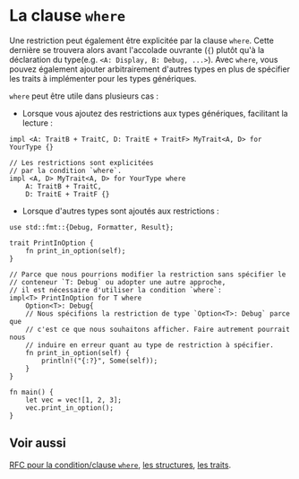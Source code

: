 # La clause `where`

Une restriction peut également être explicitée par la clause `where`. Cette dernière se trouvera alors avant l'accolade ouvrante (`{`) plutôt qu'à la déclaration du type(e.g. `<A: Display, B: Debug, ...>`). Avec `where`, vous pouvez également ajouter arbitrairement d'autres types en plus de spécifier les traits à implémenter pour les types génériques.

`where` peut être utile dans plusieurs cas :


* Lorsque vous ajoutez des restrictions aux types génériques, facilitant la lecture :

```rust,ignore
impl <A: TraitB + TraitC, D: TraitE + TraitF> MyTrait<A, D> for YourType {}

// Les restrictions sont explicitées 
// par la condition `where`.
impl <A, D> MyTrait<A, D> for YourType where
    A: TraitB + TraitC,
    D: TraitE + TraitF {}
```

* Lorsque d'autres types sont ajoutés aux restrictions :

```rust,editable
use std::fmt::{Debug, Formatter, Result};

trait PrintInOption {
    fn print_in_option(self);
}

// Parce que nous pourrions modifier la restriction sans spécifier le 
// conteneur `T: Debug` ou adopter une autre approche,
// il est nécessaire d'utiliser la condition `where`: 
impl<T> PrintInOption for T where
    Option<T>: Debug{
    // Nous spécifions la restriction de type `Option<T>: Debug` parce que 
    // c'est ce que nous souhaitons afficher. Faire autrement pourrait nous 
    // induire en erreur quant au type de restriction à spécifier.
    fn print_in_option(self) {
        println!("{:?}", Some(self)); 
    }
}

fn main() {
    let vec = vec![1, 2, 3];
    vec.print_in_option();
}

```

## Voir aussi

[RFC pour la condition/clause `where`][rfc], [les structures][struct], [les traits][traits].

[rfc]: https://github.com/rust-lang/rfcs/blob/master/text/0135-where.md
[struct]: ../chapitre3/struct.html
[traits]: ../chapitre14/traits.html
